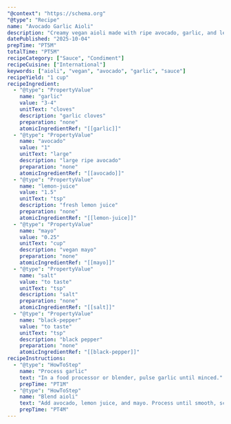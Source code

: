 ```yaml
---
"@context": "https://schema.org"
"@type": "Recipe"
name: "Avocado Garlic Aioli"
description: "Creamy vegan aioli made with ripe avocado, garlic, and lemon juice. Perfect as a spread or dipping sauce."
datePublished: "2025-10-04"
prepTime: "PT5M"
totalTime: "PT5M"
recipeCategory: ["Sauce", "Condiment"]
recipeCuisine: ["International"]
keywords: ["aioli", "vegan", "avocado", "garlic", "sauce"]
recipeYield: "1 cup"
recipeIngredient:
  - "@type": "PropertyValue"
    name: "garlic"
    value: "3-4"
    unitText: "cloves"
    description: "garlic cloves"
    preparation: "none"
    atomicIngredientRef: "[[garlic]]"
  - "@type": "PropertyValue"
    name: "avocado"
    value: "1"
    unitText: "large"
    description: "large ripe avocado"
    preparation: "none"
    atomicIngredientRef: "[[avocado]]"
  - "@type": "PropertyValue"
    name: "lemon-juice"
    value: "1.5"
    unitText: "tsp"
    description: "fresh lemon juice"
    preparation: "none"
    atomicIngredientRef: "[[lemon-juice]]"
  - "@type": "PropertyValue"
    name: "mayo"
    value: "0.25"
    unitText: "cup"
    description: "vegan mayo"
    preparation: "none"
    atomicIngredientRef: "[[mayo]]"
  - "@type": "PropertyValue"
    name: "salt"
    value: "to taste"
    unitText: "tsp"
    description: "salt"
    preparation: "none"
    atomicIngredientRef: "[[salt]]"
  - "@type": "PropertyValue"
    name: "black-pepper"
    value: "to taste"
    unitText: "tsp"
    description: "black pepper"
    preparation: "none"
    atomicIngredientRef: "[[black-pepper]]"
recipeInstructions:
  - "@type": "HowToStep"
    name: "Process garlic"
    text: "In a food processor or blender, pulse garlic until minced."
    prepTime: "PT1M"
  - "@type": "HowToStep"
    name: "Blend aioli"
    text: "Add avocado, lemon juice, and mayo. Process until smooth, scraping down sides as needed. Season with salt and pepper to taste."
    prepTime: "PT4M"
---
```

